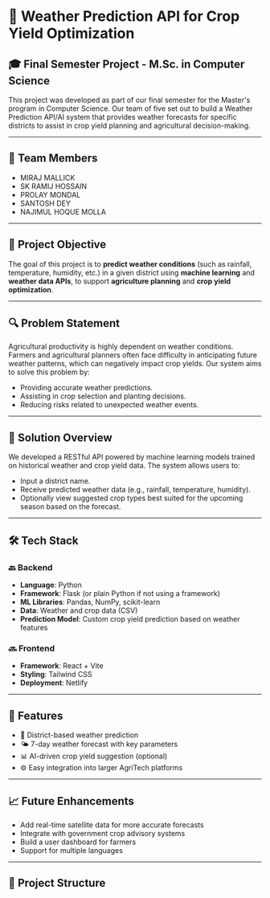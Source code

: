 # 🌾 Weather Prediction API for Crop Yield Optimization

## 🎓 Final Semester Project - M.Sc. in Computer Science

This project was developed as part of our final semester for the Master's program in Computer Science. Our team of five set out to build a Weather Prediction API/AI system that provides weather forecasts for specific districts to assist in crop yield planning and agricultural decision-making.

---

## 👥 Team Members

- MIRAJ MALLICK
- SK RAMIJ HOSSAIN
- PROLAY MONDAL
- SANTOSH DEY
- NAJIMUL HOQUE MOLLA

---

## 📌 Project Objective

The goal of this project is to **predict weather conditions** (such as rainfall, temperature, humidity, etc.) in a given district using **machine learning** and **weather data APIs**, to support **agriculture planning** and **crop yield optimization**.

---

## 🔍 Problem Statement

Agricultural productivity is highly dependent on weather conditions. Farmers and agricultural planners often face difficulty in anticipating future weather patterns, which can negatively impact crop yields. Our system aims to solve this problem by:

- Providing accurate weather predictions.
- Assisting in crop selection and planting decisions.
- Reducing risks related to unexpected weather events.

---

## 🧠 Solution Overview

We developed a RESTful API powered by machine learning models trained on historical weather and crop yield data. The system allows users to:

- Input a district name.
- Receive predicted weather data (e.g., rainfall, temperature, humidity).
- Optionally view suggested crop types best suited for the upcoming season based on the forecast.

---

## 🛠️ Tech Stack

### 🔙 Backend
- **Language**: Python
- **Framework**: Flask (or plain Python if not using a framework)
- **ML Libraries**: Pandas, NumPy, scikit-learn
- **Data**: Weather and crop data (CSV)
- **Prediction Model**: Custom crop yield prediction based on weather features

### 🔜 Frontend
- **Framework**: React + Vite
- **Styling**: Tailwind CSS
- **Deployment**: Netlify

---

## 🧪 Features

- 📍 District-based weather prediction
- 🌤️ 7-day weather forecast with key parameters
- 📊 AI-driven crop yield suggestion (optional)
- ⚙️ Easy integration into larger AgriTech platforms

---

## 📈 Future Enhancements

- Add real-time satellite data for more accurate forecasts
- Integrate with government crop advisory systems
- Build a user dashboard for farmers
- Support for multiple languages

---

## 📁 Project Structure

